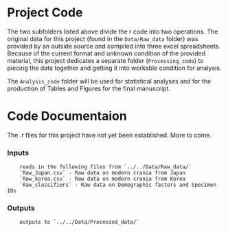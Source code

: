 # Project Code

The two subfolders listed above divide the r code into two operations. The original data for this project (found in the `Data/Raw_data` folder) was provided by an outside source and compiled into three excel spreadsheets. Because of the current format and unknown condition of the provided material, this project dedicates a separate folder (`Processing_code`) to piecing the data together and getting it into workable condition for analysis. 

The `Analysis_code` folder will be used for statistical analyses and for the production of Tables and FIgures for the final manuscript.

# Code Documentaion

The .r files for this project have not yet been established. More to come.

### Inputs
		reads in the following files from `../../Data/Raw_data/`
		`Raw_Japan.csv` - Raw data on modern crania from Japan
		`Raw_korea.csv` - Raw data on modern crania from Korea
		`Raw_classifiers` - Raw data on Demographic factors and Specimen IDs

### Outputs
		outputs to `../../Data/Processed_data/` 
